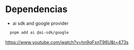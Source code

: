 # Dependencias

- ai sdk and google provider

``` bash
  pnpm add ai @ai-sdk/google
```

https://www.youtube.com/watch?v=hn9qFxnT98U&t=473s